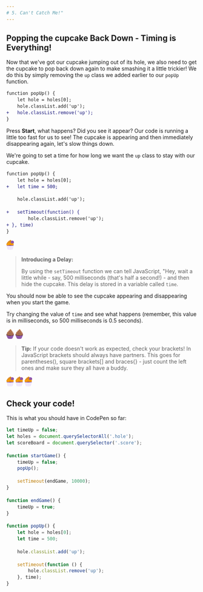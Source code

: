 ```yaml
---
# 5. Can't Catch Me!"
---
```


## Popping the cupcake Back Down - Timing is Everything!

Now that we've got our cupcake jumping out of its hole, we also need to get the cupcake to pop back down again to make smashing it a little trickier! We do this by simply removing the `up` class we added earlier to our `popUp` function.

```diff
function popUp() {
	let hole = holes[0];
	hole.classList.add('up');
+	hole.classList.remove('up');
}
```

Press **Start**, what happens? Did you see it appear? Our code is running a little too fast for us to see! The cupcake is appearing and then immediately disappearing again, let's slow things down.

We're going to set a time for how long we want the `up` class to stay with our cupcake.

```diff
function popUp() {
	let hole = holes[0];
+	let time = 500;

	hole.classList.add('up');

+	setTimeout(function() {
		hole.classList.remove('up');
+ }, time)
}
```
<p align="start">
<img src=../step_2/shecodes_cupcake.svg width="20">
</p>

> **Introducing a Delay:** 
> 
> By using the `setTimeout` function we can tell JavaScript, "Hey, wait a little while - say, 500 milliseconds (that's half a second!) - and then hide the cupcake. This delay is stored in a variable called `time`.


You should now be able to see the cupcake appearing and disappearing when you start the game.

Try changing the value of `time` and see what happens (remember, this value is in milliseconds, so 500 milliseconds is 0.5 seconds).

<p align="start">
<img src=../step_2/plain_cupcake.svg width="20">
<img src=../step_2/plain_cupcake.svg width="20">
</p>

> **Tip:** If your code doesn't work as expected, check your brackets! In JavaScript brackets should always have partners. This goes for parentheses(), square brackets[] and braces{} - just count the left ones and make sure they all have a buddy.

<p align="start">
<img src=../step_2/shecodes_cupcake.svg width="20">
<img src=../step_2/shecodes_cupcake.svg width="20">
<img src=../step_2/shecodes_cupcake.svg width="20">
</p>

## Check your code!

This is what you should have in CodePen so far:

```js
let timeUp = false;
let holes = document.querySelectorAll('.hole');
let scoreBoard = document.querySelector('.score');

function startGame() {
    timeUp = false;
    popUp();

    setTimeout(endGame, 10000);
}

function endGame() {
    timeUp = true;
}

function popUp() {
    let hole = holes[0];
    let time = 500;

    hole.classList.add('up');

    setTimeout(function () {
        hole.classList.remove('up');
    }, time);
}
```
